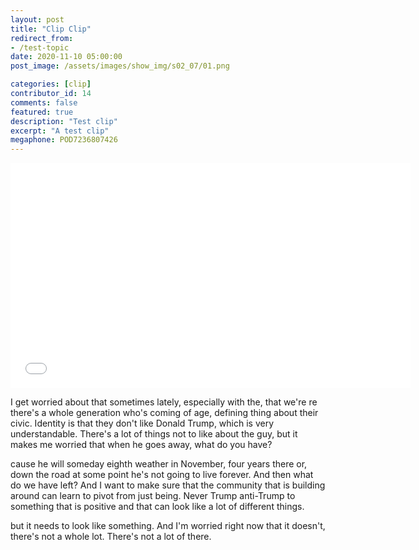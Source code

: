 ```yaml
---
layout: post
title: "Clip Clip"
redirect_from:
- /test-topic
date: 2020-11-10 05:00:00
post_image: /assets/images/show_img/s02_07/01.png

categories: [clip]
contributor_id: 14
comments: false
featured: true
description: "Test clip"
excerpt: "A test clip"
megaphone: POD7236807426
---
```


<iframe src="//share.descript.com/embed/EaKK6vWW00q" width="640" height="360" frameborder="0" allowfullscreen></iframe>

I get  worried about that sometimes lately, especially with the, that we're re there's a whole generation who's coming of age, defining thing about their civic. Identity is that they don't like Donald Trump, which is very understandable. There's a lot of things not to like about the guy, but it makes me worried that when he goes away, what do you have?

cause he will someday eighth weather in November, four years there or, down the road at some point he's not going to live forever. And then what do we have left? And I want to make sure that the community that is building around can learn to pivot from just being. Never Trump anti-Trump to something that is positive and that can look like a lot of different things.

but it needs to look like something. And I'm worried right now that it doesn't, there's not a whole lot. There's not a lot of there.